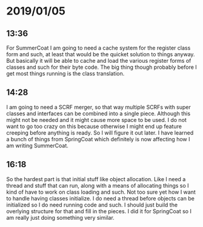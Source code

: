 # 2019/01/05

## 13:36

For SummerCoat I am going to need a cache system for the register class form
and such, at least that would be the quicket solution to things anyway. But
basically it will be able to cache and load the various register forms of
classes and such for their byte code. The big thing though probably before I
get most things running is the class translation.

## 14:28

I am going to need a SCRF merger, so that way multiple SCRFs with super
classes and interfaces can be combined into a single piece. Although this
might not be needed and it might cause more space to be used. I do not want
to go too crazy on this because otherwise I might end up feature creeping
before anything is ready. So I will figure it out later. I have learned a
bunch of things from SpringCoat which definitely is now affecting how I am
writing SummerCoat.

## 16:18

So the hardest part is that initial stuff like object allocation. Like I need
a thread and stuff that can run, along with a means of allocating things so
I kind of have to work on class loading and such. Not too sure yet how I want
to handle having classes initialize. I do need a thread before objects can
be initialized so I do need running code and such. I should just build the
overlying structure for that and fill in the pieces. I did it for SpringCoat
so I am really just doing something very similar.
